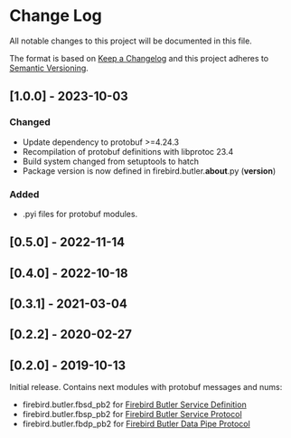# Change Log
All notable changes to this project will be documented in this file.

The format is based on [Keep a Changelog](http://keepachangelog.com/)
and this project adheres to [Semantic Versioning](http://semver.org/).

## [1.0.0] - 2023-10-03

### Changed

- Update dependency to protobuf >=4.24.3
- Recompilation of protobuf definitions with libprotoc 23.4
- Build system changed from setuptools to hatch
- Package version is now defined in firebird.butler.__about__.py (__version__)

### Added

- .pyi files for protobuf modules.

## [0.5.0] - 2022-11-14

## [0.4.0] - 2022-10-18

## [0.3.1] - 2021-03-04

## [0.2.2] - 2020-02-27

## [0.2.0] - 2019-10-13

Initial release. Contains next modules with protobuf messages and nums:

- firebird.butler.fbsd_pb2 for [Firebird Butler Service Definition](https://firebird-butler.readthedocs.io/en/latest/rfc/3/FBSD.html)
- firebird.butler.fbsp_pb2 for [Firebird Butler Service Protocol](https://firebird-butler.readthedocs.io/en/latest/rfc/4/FBSP.html)
- firebird.butler.fbdp_pb2 for [Firebird Butler Data Pipe Protocol](https://firebird-butler.readthedocs.io/en/latest/rfc/9/FBDP.html)

